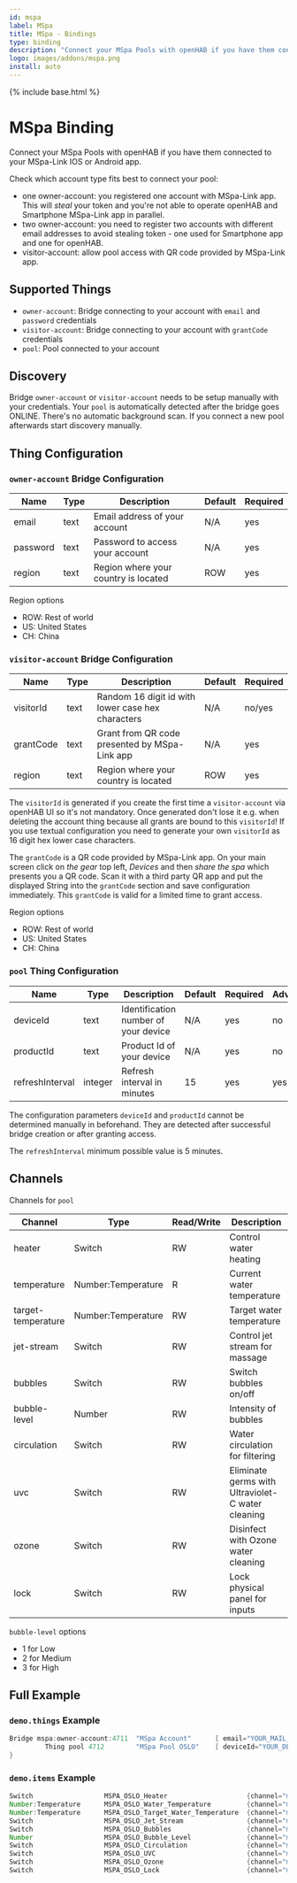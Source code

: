 ```yaml
---
id: mspa
label: MSpa
title: MSpa - Bindings
type: binding
description: "Connect your MSpa Pools with openHAB if you have them connected to your MSpa-Link IOS or Android app."
logo: images/addons/mspa.png
install: auto
---
```


<!-- Attention authors: Do not edit directly. Please add your changes to the appropriate source repository -->

{% include base.html %}

# MSpa Binding

<AddonLogo />

Connect your MSpa Pools with openHAB if you have them connected to your MSpa-Link IOS or Android app.

Check which account type fits best to connect your pool:

- one owner-account: you registered one account with MSpa-Link app. This will _steal_ your token and you're not able to operate openHAB and Smartphone MSpa-Link app in parallel.
- two owner-account: you need to register two accounts with different email addresses to avoid stealing token - one used for Smartphone app and one for openHAB.
- visitor-account: allow pool access with QR code provided by MSpa-Link app.

## Supported Things

- `owner-account`: Bridge connecting to your account with `email` and `password` credentials
- `visitor-account`: Bridge connecting to your account with `grantCode` credentials
- `pool`: Pool connected to your account

## Discovery

Bridge `owner-account` or `visitor-account` needs to be setup manually with your credentials.
Your `pool` is automatically detected after the bridge goes ONLINE.
There's no automatic background scan.
If you connect a new pool afterwards start discovery manually.

## Thing Configuration

### `owner-account` Bridge Configuration

| Name            | Type    | Description                           | Default | Required |
|-----------------|---------|---------------------------------------|---------|----------|
| email           | text    | Email address of your account         | N/A     | yes      |
| password        | text    | Password to access your account       | N/A     | yes      |
| region          | text    | Region where your country is located  | ROW     | yes      |

Region options

- ROW: Rest of world
- US: United States
- CH: China

### `visitor-account` Bridge Configuration

| Name              | Type    | Description                                         | Default | Required |
|-------------------|---------|-----------------------------------------------------|---------|----------|
| visitorId         | text    | Random 16 digit id with lower case hex characters   | N/A     | no/yes   |
| grantCode         | text    | Grant from QR code presented by MSpa-Link app       | N/A     | yes      |
| region            | text    | Region where your country is located                | ROW     | yes      |

The `visitorId` is generated if you create the first time a `visitor-account` via openHAB UI so it's not mandatory.
Once generated don't lose it e.g. when deleting the account thing because all grants are bound to this `visitorId`!
If you use textual configuration you need to generate your own `visitorId` as 16 digit hex lower case characters.

The `grantCode` is a QR code provided by MSpa-Link app.
On your main screen click on _the gear_ top left, _Devices_ and then _share the spa_ which presents you a QR code.
Scan it with a third party QR app and put the displayed String into the `grantCode` section and save configuration immediately.
This `grantCode` is valid for a limited time to grant access.

Region options

- ROW: Rest of world
- US: United States
- CH: China

### `pool` Thing Configuration

| Name              | Type      | Description                           | Default   | Required | Advanced   |
|-------------------|-----------|---------------------------------------|-----------|----------|------------|
| deviceId          | text      | Identification number of your device  | N/A       | yes      | no         |
| productId         | text      | Product Id of your device             | N/A       | yes      | no         |
| refreshInterval   | integer   | Refresh interval in minutes           | 15        | yes      | yes        |

The configuration parameters `deviceId` and `productId` cannot be determined manually in beforehand.
They are detected after successful bridge creation or after granting access.

The `refreshInterval` minimum possible value is 5 minutes.

## Channels

Channels for `pool`

| Channel               | Type                  | Read/Write | Description                                          |
|-----------------------|-----------------------|------------|------------------------------------------------------|
| heater                | Switch                | RW         | Control water heating                                |
| temperature           | Number:Temperature    | R          | Current water temperature                            |
| target-temperature    | Number:Temperature    | RW         | Target water temperature                             |
| jet-stream            | Switch                | RW         | Control jet stream for massage                       |
| bubbles               | Switch                | RW         | Switch bubbles on/off                                |
| bubble-level          | Number                | RW         | Intensity of bubbles                                 |
| circulation           | Switch                | RW         | Water circulation for filtering                      |
| uvc                   | Switch                | RW         | Eliminate germs with Ultraviolet-C water cleaning    |
| ozone                 | Switch                | RW         | Disinfect with Ozone water cleaning                  |
| lock                  | Switch                | RW         | Lock physical panel for inputs                       |

`bubble-level` options

- 1 for Low
- 2 for Medium
- 3 for High

## Full Example

### `demo.things` Example

```java
Bridge mspa:owner-account:4711  "MSpa Account"      [ email="YOUR_MAIL_ADDRESS", password="YOUR_PASSWORD", region="ROW"] {
         Thing pool 4712        "MSpa Pool OSLO"    [ deviceId="YOUR_DEVICE_ID", productId="YOUR_PRODUCT_ID"]
}
```

### `demo.items` Example

```java
Switch                  MSPA_OSLO_Heater                    {channel="mspa:pool:4711:4712:heater" }
Number:Temperature      MSPA_OSLO_Water_Temperature         {channel="mspa:pool:4711:4712:temperature" }
Number:Temperature      MSPA_OSLO_Target_Water_Temperature  {channel="mspa:pool:4711:4712:target-temperature" }
Switch                  MSPA_OSLO_Jet_Stream                {channel="mspa:pool:4711:4712:jet-stream" }
Switch                  MSPA_OSLO_Bubbles                   {channel="mspa:pool:4711:4712:bubbles" }
Number                  MSPA_OSLO_Bubble_Level              {channel="mspa:pool:4711:4712:bubble-level" }
Switch                  MSPA_OSLO_Circulation               {channel="mspa:pool:4711:4712:circulation" }
Switch                  MSPA_OSLO_UVC                       {channel="mspa:pool:4711:4712:uvc" }
Switch                  MSPA_OSLO_Ozone                     {channel="mspa:pool:4711:4712:ozone" }
Switch                  MSPA_OSLO_Lock                      {channel="mspa:pool:4711:4712:lock" }

```
